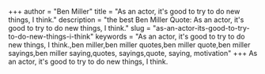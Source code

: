 +++
author = "Ben Miller"
title = "As an actor, it's good to try to do new things, I think."
description = "the best Ben Miller Quote: As an actor, it's good to try to do new things, I think."
slug = "as-an-actor-its-good-to-try-to-do-new-things-i-think"
keywords = "As an actor, it's good to try to do new things, I think.,ben miller,ben miller quotes,ben miller quote,ben miller sayings,ben miller saying,quotes, sayings,quote, saying, motivation"
+++
As an actor, it's good to try to do new things, I think.
